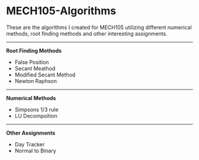# MECH105-Algorithms
These are the algorithms I created for MECH105 utilizing different numerical methods, root finding methods and other interesting assignments.

---

**Root Finding Methods**
- False Position
- Secant Meathod
- Modified Secant Method
- Newton Raphson

---

**Numerical Methods**
- Simpsons 1/3 rule
- LU Decompoition

---

**Other Assignments**
- Day Tracker
- Normal to Binary
